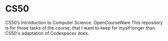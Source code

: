 # CS50
CS50’s Introduction to Computer Science. OpenCourseWare
This repository is for those tasks of the course, that I want to keep for myslf longer than CS50's adaptation of Codespaces does.
